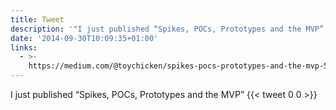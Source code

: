 ```yaml
---
title: Tweet
description: '"I just published “Spikes, POCs, Prototypes and the MVP” "'
date: '2014-09-30T10:09:35+01:00'
links:
  - >-
    https://medium.com/@toychicken/spikes-pocs-prototypes-and-the-mvp-5cdffa1b7367?source=tw-892bcd376495-1412073447189
---
```

I just published “Spikes, POCs, Prototypes and the MVP” 
      {{< tweet 0 0 >}}
    
